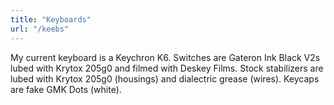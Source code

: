 ```yaml
---
title: "Keyboards"
url: "/keebs"
---
```


My current keyboard is a Keychron K6. Switches are Gateron Ink Black V2s lubed with Krytox 205g0 and filmed with Deskey Films. Stock stabilizers are lubed with Krytox 205g0 (housings) and dialectric grease (wires). Keycaps are fake GMK Dots (white). 